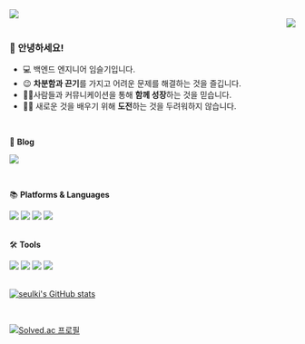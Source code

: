 <img src="https://capsule-render.vercel.app/api?type=waving&color=gradient&height=150&section=header&text=LIM%20SEULKI%20:D&fontAlignY=41"/>

<div align="right">
  <a href="https://hits.seeyoufarm.com"><img src="https://hits.seeyoufarm.com/api/count/incr/badge.svg?url=https%3A%2F%2Fgithub.com%2Flimseulki&count_bg=%23FFEB82&title_bg=%23252525&icon=github.svg&icon_color=%23FBFBFB&title=GitHub&edge_flat=false"/></a>
</div>

### 👋 **안녕하세요!** 
- 💻 백엔드 엔지니어 임슬기입니다.
- 😉 **차분함과 끈기**를 가지고 어려운 문제를 해결하는 것을 즐깁니다.
- 🙋‍♀️사람들과 커뮤니케이션을 통해 **함께 성장**하는 것을 믿습니다.
- 🏃‍♀️ 새로운 것을 배우기 위해 **도전**하는 것을 두려워하지 않습니다.

<br>

 💬 **Blog**
 
<a href="https://seulki1105.tistory.com/"><img src="https://img.shields.io/badge/Tistory-000000?style=flat&logo=tistory&logoColor=white"/></a>

<br>

📚 **Platforms & Languages** 

<div align="left">
  <img src="https://img.shields.io/badge/Java-007396?style=flat&logo=Java&logoColor=white"/>
  <img src="https://img.shields.io/badge/Spring-6DB33F?style=flat&logo=spring&logoColor=white"/>
  <img src="https://img.shields.io/badge/Springboot-6DB33F?style=flat&logo=springboot&logoColor=white"/>
  <img src="https://img.shields.io/badge/Mysql-4479A1?style=flat&logo=mysql&logoColor=white"/>
</div>

<br>

🛠 **Tools**  

<div align="left">
  <img src="https://img.shields.io/badge/GitHub-181717?style=flat&logo=github&logoColor=white"/>
  <img src="https://img.shields.io/badge/IntellijIdea-000000?style=flat&logo=intellijidea&logoColor=white"/>
  <img src="https://img.shields.io/badge/visualStudioCode-007ACC?style=flat&logo=visualstudiocode&logoColor=white"/>
  <img src="https://img.shields.io/badge/Eclipse%20IDE-2C2255.svg?&style=flat&logo=Eclipse%20IDE&logoColor=white"/>
</div>

<br>

<a href="https://github.com/limseulki?tab=repositories">![seulki's GitHub stats](https://github-readme-stats.vercel.app/api?username=limseulki&show_icons=true&hide=contribs,prs&bg_color=00000000)</a>

<br>

[![Solved.ac
프로필](http://mazassumnida.wtf/api/v2/generate_badge?boj=limslki333)](https://solved.ac/limslki333)
